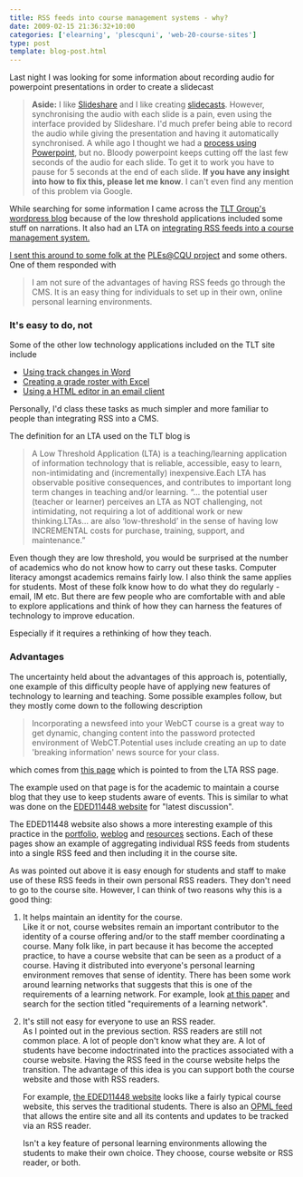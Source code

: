 ```yaml
---
title: RSS feeds into course management systems - why?
date: 2009-02-15 21:36:32+10:00
categories: ['elearning', 'plescquni', 'web-20-course-sites']
type: post
template: blog-post.html
---
```

Last night I was looking for some information about recording audio for powerpoint presentations in order to create a slidecast

> **Aside:** I like [Slideshare](http://www.slideshare.net/) and I like creating [slidecasts](http://www.slideshare.net/davidj/immersive-3d-technologies-and-learning-and-teaching-at-cqu). However, synchronising the audio with each slide is a pain, even using the interface provided by Slideshare. I'd much prefer being able to record the audio while giving the presentation and having it automatically synchronised. A while ago I thought we had a [process using Powerpoint](/blog2/2008/08/07/creating-slidecasts-on-slideshare-e-learning-support/), but no. Bloody powerpoint keeps cutting off the last few seconds of the audio for each slide. To get it to work you have to pause for 5 seconds at the end of each slide. **If you have any insight into how to fix this, please let me know**. I can't even find any mention of this problem via Google.

While searching for some information I came across the [TLT Group's wordpress blog](http://tltgroup.wordpress.com/) because of the low threshold applications included some stuff on narrations. It also had an LTA on [integrating RSS feeds into a course management system.](http://tltgroup.wordpress.com/low-threshold-applications/44-integrating-rss-feeds-into-your-course-management-system/)

[](http://tltgroup.wordpress.com/low-threshold-applications/44-integrating-rss-feeds-into-your-course-management-system/)

[I sent this around to some folk at the](http://tltgroup.wordpress.com/low-threshold-applications/44-integrating-rss-feeds-into-your-course-management-system/) [PLEs@CQU project](http://cddu.cqu.edu.au/index.php/PLEs%40CQUni) and some others. One of them responded with

> I am not sure of the advantages of having RSS feeds go through the CMS. It is an easy thing for individuals to set up in their own, online personal learning environments.

### It's easy to do, not

Some of the other low technology applications included on the TLT site include

- [Using track changes in Word](http://tltgroup.wordpress.com/low-threshold-applications/lta-1-tracking-changes-in-microsoft-word-documents/)
- [Creating a grade roster with Excel](http://tltgroup.wordpress.com/low-threshold-applications/lta-3/)
- [Using a HTML editor in an email client](http://tltgroup.wordpress.com/low-threshold-applications/7-using-html-editor-in-e-mail-client/)

Personally, I'd class these tasks as much simpler and more familiar to people than integrating RSS into a CMS.

The definition for an LTA used on the TLT blog is

> A Low Threshold Application (LTA) is a teaching/learning application of information technology that is reliable, accessible, easy to learn, non-intimidating and (incrementally) inexpensive.Each LTA has observable positive consequences, and contributes to important long term changes in teaching and/or learning. “… the potential user (teacher or learner) perceives an LTA as NOT challenging, not intimidating, not requiring a lot of additional work or new thinking.LTAs… are also ‘low-threshold’ in the sense of having low INCREMENTAL costs for purchase, training, support, and maintenance.”

Even though they are low threshold, you would be surprised at the number of academics who do not know how to carry out these tasks. Computer literacy amongst academics remains fairly low. I also think the same applies for students. Most of these folk know how to do what they do regularly - email, IM etc. But there are few people who are comfortable with and able to explore applications and think of how they can harness the features of technology to improve education.

Especially if it requires a rethinking of how they teach.

### Advantages

The uncertainty held about the advantages of this approach is, potentially, one example of this difficulty people have of applying new features of technology to learning and teaching. Some possible examples follow, but they mostly come down to the following description

> Incorporating a newsfeed into your WebCT course is a great way to get dynamic, changing content into the password protected environment of WebCT.Potential uses include creating an up to date 'breaking information' news source for your class.

which comes from [this page](http://www.sitegeist.com/stories/2003/04/16/howToGetANewsFeedIntoYourWebctCourse.html) which is pointed to from the LTA RSS page.

The example used on that page is for the academic to maintain a course blog that they use to keep students aware of events. This is similar to what was done on the [EDED11448 website](http://webfuse.cqu.edu.au/Courses/EDED11448/) for "latest discussion".

The EDED11448 website also shows a more interesting example of this practice in the [portfolio](http://webfuse.cqu.edu.au/Courses/EDED11448/Portfolio/), [weblog](http://webfuse.cqu.edu.au/Courses/EDED11448/Weblog/) and [resources](http://webfuse.cqu.edu.au/Courses/EDED11448/) sections. Each of these pages show an example of aggregating individual RSS feeds from students into a single RSS feed and then including it in the course site.

As was pointed out above it is easy enough for students and staff to make use of these RSS feeds in their own personal RSS readers. They don't need to go to the course site. However, I can think of two reasons why this is a good thing:

1. It helps maintain an identity for the course.  
    Like it or not, course websites remain an important contributor to the identity of a course offering and/or to the staff member coordinating a course. Many folk like, in part because it has become the accepted practice, to have a course website that can be seen as a product of a course. Having it distributed into everyone's personal learning environment removes that sense of identity. There has been some work around learning networks that suggests that this is one of the requirements of a learning network. For example, look [at this paper](/blog2/publications/learning-networks-harnessing-the-power-of-online-communities-for-discipline-and-lifelong-learning/) and search for the section titled "requirements of a learning network".
2. It's still not easy for everyone to use an RSS reader.  
    As I pointed out in the previous section. RSS readers are still not common place. A lot of people don't know what they are. A lot of students have become indoctrinated into the practices associated with a course website. Having the RSS feed in the course website helps the transition. The advantage of this idea is you can support both the course website and those with RSS readers.
    
    For example, [the EDED11448 website](http://webfuse.cqu.edu.au/Courses/EDED11448/) looks like a fairly typical course website, this serves the traditional students. There is also an [OPML feed](http://webfuse.cqu.edu.au/Courses/EDED11448/eded11448.opml) that allows the entire site and all its contents and updates to be tracked via an RSS reader.
    
    Isn't a key feature of personal learning environments allowing the students to make their own choice. They choose, course website or RSS reader, or both.